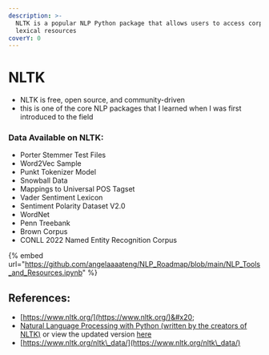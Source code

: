 ```yaml
---
description: >-
  NLTK is a popular NLP Python package that allows users to access corpora and
  lexical resources
coverY: 0
---
```


# NLTK

* NLTK is free, open source, and community-driven
* this is one of the core NLP packages that I learned when I was first introduced to the field

### Data Available on NLTK:&#x20;

* Porter Stemmer Test Files&#x20;
* Word2Vec Sample&#x20;
* Punkt Tokenizer Model&#x20;
* Snowball Data
* Mappings to Universal POS Tagset&#x20;
* Vader Sentiment Lexicon
* Sentiment Polarity Dataset V2.0
* WordNet
* Penn Treebank
* Brown Corpus
* CONLL 2022 Named Entity Recognition Corpus

{% embed url="https://github.com/angelaaaateng/NLP_Roadmap/blob/main/NLP_Tools_and_Resources.ipynb" %}

## References:&#x20;

* [https://www.nltk.org/](https://www.nltk.org/)&#x20;
* [Natural Language Processing with Python (written by the creators of NLTK)](https://www.nltk.org/book\_1ed/) or view the updated version [here](https://www.nltk.org/book/)
* [https://www.nltk.org/nltk\_data/](https://www.nltk.org/nltk\_data/)
